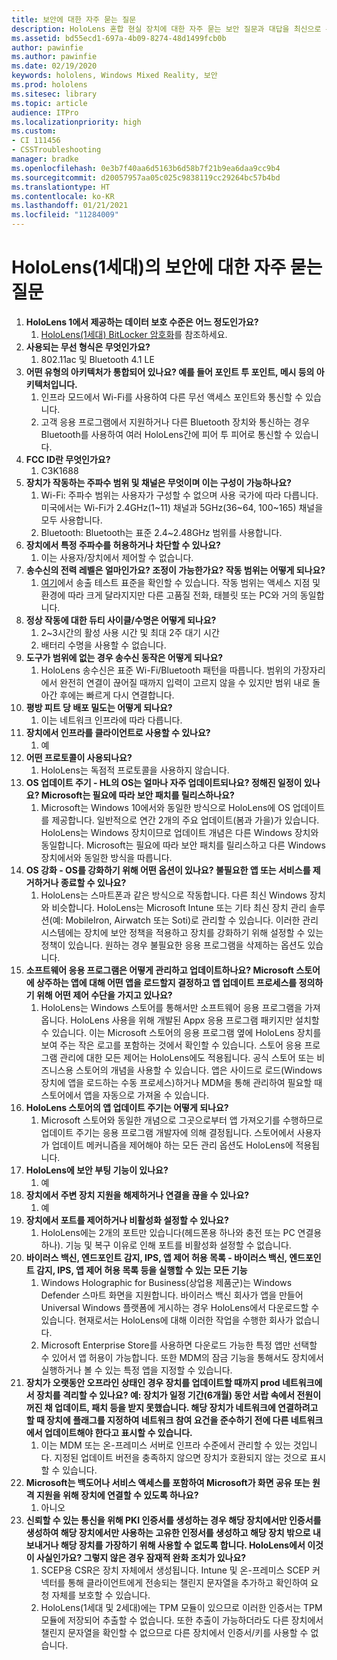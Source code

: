 ```yaml
---
title: 보안에 대한 자주 묻는 질문
description: HoloLens 혼합 현실 장치에 대한 자주 묻는 보안 질문과 대답을 최신으로 유지하세요.
ms.assetid: bd55ecd1-697a-4b09-8274-48d1499fcb0b
author: pawinfie
ms.author: pawinfie
ms.date: 02/19/2020
keywords: hololens, Windows Mixed Reality, 보안
ms.prod: hololens
ms.sitesec: library
ms.topic: article
audience: ITPro
ms.localizationpriority: high
ms.custom:
- CI 111456
- CSSTroubleshooting
manager: bradke
ms.openlocfilehash: 0e3b7f40aa6d5163b6d58b7f21b9ea6daa9cc9b4
ms.sourcegitcommit: d20057957aa05c025c9838119cc29264bc57b4bd
ms.translationtype: HT
ms.contentlocale: ko-KR
ms.lasthandoff: 01/21/2021
ms.locfileid: "11284009"
---
```

# HoloLens(1세대)의 보안에 대한 자주 묻는 질문

1. **HoloLens 1에서 제공하는 데이터 보호 수준은 어느 정도인가요?**
    1. [HoloLens(1세대) BitLocker 암호화](hololens1-encryption.md)를 참조하세요.
1. **사용되는 무선 형식은 무엇인가요?**
    1. 802.11ac 및 Bluetooth 4.1 LE
1. **어떤 유형의 아키텍처가 통합되어 있나요?  예를 들어 포인트 투 포인트, 메시 등의 아키텍처입니다.**
    1. 인프라 모드에서 Wi-Fi를 사용하여 다른 무선 액세스 포인트와 통신할 수 있습니다.
    1. 고객 응용 프로그램에서 지원하거나 다른 Bluetooth 장치와 통신하는 경우 Bluetooth를 사용하여 여러 HoloLens간에 피어 투 피어로 통신할 수 있습니다.
1. **FCC ID란 무엇인가요?**
    1. C3K1688
1. **장치가 작동하는 주파수 범위 및 채널은 무엇이며 이는 구성이 가능하나요?**
    1. Wi-Fi: 주파수 범위는 사용자가 구성할 수 없으며 사용 국가에 따라 다릅니다. 미국에서는 Wi-Fi가 2.4GHz(1~11) 채널과 5GHz(36~64, 100~165) 채널을 모두 사용합니다.
    1. Bluetooth: Bluetooth는 표준 2.4~2.48GHz 범위를 사용합니다.
1. **장치에서 특정 주파수를 허용하거나 차단할 수 있나요?**
    1. 이는 사용자/장치에서 제어할 수 없습니다.
1. **송수신의 전력 레벨은 얼마인가요? 조정이 가능한가요? 작동 범위는 어떻게 되나요?**
    1. [여기](https://fccid.io/C3K1688)에서 송출 테스트 표준을 확인할 수 있습니다. 작동 범위는 액세스 지점 및 환경에 따라 크게 달라지지만 다른 고품질 전화, 태블릿 또는 PC와 거의 동일합니다.
1. **정상 작동에 대한 듀티 사이클/수명은 어떻게 되나요?**
    1. 2~3시간의 활성 사용 시간 및 최대 2주 대기 시간
    1. 배터리 수명을 사용할 수 없습니다.
1. **도구가 범위에 없는 경우 송수신 동작은 어떻게 되나요?**
    1. HoloLens 송수신은 표준 Wi-Fi/Bluetooth 패턴을 따릅니다. 범위의 가장자리에서 완전히 연결이 끊어질 때까지 입력이 고르지 않을 수 있지만 범위 내로 돌아간 후에는 빠르게 다시 연결합니다.
1. **평방 피트 당 배포 밀도는 어떻게 되나요?**
    1. 이는 네트워크 인프라에 따라 다릅니다.
1. **장치에서 인프라를 클라이언트로 사용할 수 있나요?**
    1. 예
1. **어떤 프로토콜이 사용되나요?**
    1. HoloLens는 독점적 프로토콜을 사용하지 않습니다.
1. **OS 업데이트 주기 - HL의 OS는 얼마나 자주 업데이트되나요?  정해진 일정이 있나요?  Microsoft는 필요에 따라 보안 패치를 릴리스하나요?**
    1. Microsoft는 Windows 10에서와 동일한 방식으로 HoloLens에 OS 업데이트를 제공합니다. 일반적으로 연간 2개의 주요 업데이트(봄과 가을)가 있습니다. HoloLens는 Windows 장치이므로 업데이트 개념은 다른 Windows 장치와 동일합니다. Microsoft는 필요에 따라 보안 패치를 릴리스하고 다른 Windows 장치에서와 동일한 방식을 따릅니다.
1. **OS 강화 - OS를 강화하기 위해 어떤 옵션이 있나요?  불필요한 앱 또는 서비스를 제거하거나 종료할 수 있나요?**
    1. HoloLens는 스마트폰과 같은 방식으로 작동합니다. 다른 최신 Windows 장치와 비슷합니다. HoloLens는 Microsoft Intune 또는 기타 최신 장치 관리 솔루션(예: MobileIron, Airwatch 또는 Soti)로 관리할 수 있습니다. 이러한 관리 시스템에는 장치에 보안 정책을 적용하고 장치를 강화하기 위해 설정할 수 있는 정책이 있습니다. 원하는 경우 불필요한 응용 프로그램을 삭제하는 옵션도 있습니다.
1. **소프트웨어 응용 프로그램은 어떻게 관리하고 업데이트하나요? Microsoft 스토어에 상주하는 앱에 대해 어떤 앱을 로드할지 결정하고 앱 업데이트 프로세스를 정의하기 위해 어떤 제어 수단을 가지고 있나요?**
    1. HoloLens는 Windows 스토어를 통해서만 소프트웨어 응용 프로그램을 가져옵니다. HoloLens 사용을 위해 개발된 Appx 응용 프로그램 패키지만 설치할 수 있습니다. 이는 Microsoft 스토어의 응용 프로그램 옆에 HoloLens 장치를 보여 주는 작은 로고를 포함하는 것에서 확인할 수 있습니다. 스토어 응용 프로그램 관리에 대한 모든 제어는 HoloLens에도 적용됩니다. 공식 스토어 또는 비즈니스용 스토어의 개념을 사용할 수 있습니다. 앱은 사이드로 로드(Windows 장치에 앱을 로드하는 수동 프로세스)하거나 MDM을 통해 관리하여 필요할 때 스토어에서 앱을 자동으로 가져올 수 있습니다.
1. **HoloLens 스토어의 앱 업데이트 주기는 어떻게 되나요?**
    1. Microsoft 스토어와 동일한 개념으로 그곳으로부터 앱 가져오기를 수행하므로 업데이트 주기는 응용 프로그램 개발자에 의해 결정됩니다. 스토어에서 사용자가 업데이트 메커니즘을 제어해야 하는 모든 관리 옵션도 HoloLens에 적용됩니다.
1. **HoloLens에 보안 부팅 기능이 있나요?**
    1. 예
1. **장치에서 주변 장치 지원을 해제하거나 연결을 끊을 수 있나요?**
    1. 예
1. **장치에서 포트를 제어하거나 비활성화 설정할 수 있나요?**
    1. HoloLens에는 2개의 포트만 있습니다(헤드폰용 하나와 충전 또는 PC 연결용 하나). 기능 및 복구 이유로 인해 포트를 비활성화 설정할 수 없습니다.
1. **바이러스 백신, 엔드포인트 감지, IPS, 앱 제어 허용 목록 - 바이러스 백신, 엔드포인트 감지, IPS, 앱 제어 허용 목록 등을 실행할 수 있는 모든 기능**
    1. Windows Holographic for Business(상업용 제품군)는 Windows Defender 스마트 화면을 지원합니다. 바이러스 백신 회사가 앱을 만들어 Universal Windows 플랫폼에 게시하는 경우 HoloLens에서 다운로드할 수 있습니다. 현재로서는 HoloLens에 대해 이러한 작업을 수행한 회사가 없습니다.
    1. Microsoft Enterprise Store를 사용하면 다운로드 가능한 특정 앱만 선택할 수 있어서 앱 허용이 가능합니다. 또한 MDM의 잠금 기능을 통해서도 장치에서 실행하거나 볼 수 있는 특정 앱을 지정할 수 있습니다.
1. **장치가 오랫동안 오프라인 상태인 경우 장치를 업데이트할 때까지 prod 네트워크에서 장치를 격리할 수 있나요?  예: 장치가 일정 기간(6개월) 동안 서랍 속에서 전원이 꺼진 채 업데이트, 패치 등을 받지 못했습니다. 해당 장치가 네트워크에 연결하려고 할 때 장치에 플래그를 지정하여 네트워크 참여 요건을 준수하기 전에 다른 네트워크에서 업데이트해야 한다고 표시할 수 있습니다.**
    1. 이는 MDM 또는 온-프레미스 서버로 인프라 수준에서 관리할 수 있는 것입니다. 지정된 업데이트 버전을 충족하지 않으면 장치가 호환되지 않는 것으로 표시할 수 있습니다.
1. **Microsoft는 백도어나 서비스 액세스를 포함하여 Microsoft가 화면 공유 또는 원격 지원을 위해 장치에 연결할 수 있도록 하나요?**
    1. 아니오
1. **신뢰할 수 있는 통신을 위해 PKI 인증서를 생성하는 경우 해당 장치에서만 인증서를 생성하여 해당 장치에서만 사용하는 고유한 인정서를 생성하고 해당 장치 밖으로 내보내거나 해당 장치를 가장하기 위해 사용할 수 없도록 합니다. HoloLens에서 이것이 사실인가요? 그렇지 않은 경우 잠재적 완화 조치가 있나요?**
    1. SCEP용 CSR은 장치 자체에서 생성됩니다. Intune 및 온-프레미스 SCEP 커넥터를 통해 클라이언트에게 전송되는 챌린지 문자열을 추가하고 확인하여 요청 자체를 보호할 수 있습니다.
    1. HoloLens(1세대 및 2세대)에는 TPM 모듈이 있으므로 이러한 인증서는 TPM 모듈에 저장되어 추출할 수 없습니다. 또한 추출이 가능하더라도 다른 장치에서 챌린지 문자열을 확인할 수 없으므로 다른 장치에서 인증서/키를 사용할 수 없습니다.
